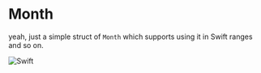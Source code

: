 # Month

yeah, just a simple struct of `Month` which supports using it in Swift ranges and so on.

![Swift](https://github.com/sodastsai/month/workflows/Swift/badge.svg)
